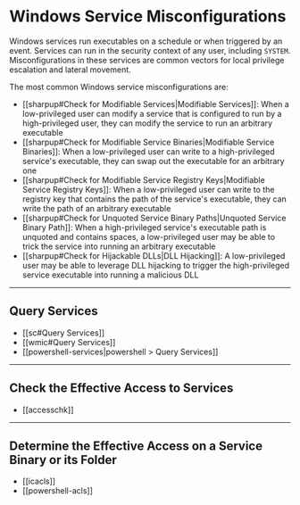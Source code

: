 # Windows Service Misconfigurations

Windows services run executables on a schedule or when triggered by an event. Services can run in the security context of any user, including `SYSTEM`. Misconfigurations in these services are common vectors for local privilege escalation and lateral movement.

The most common Windows service misconfigurations are:

- [[sharpup#Check for Modifiable Services|Modifiable Services]]: When a low-privileged user can modify a service that is configured to run by a high-privileged user, they can modify the service to run an arbitrary executable
- [[sharpup#Check for Modifiable Service Binaries|Modifiable Service Binaries]]: When a low-privileged user can write to a high-privileged service's executable, they can swap out the executable for an arbitrary one
- [[sharpup#Check for Modifiable Service Registry Keys|Modifiable Service Registry Keys]]: When a low-privileged user can write to the registry key that contains the path of the service's executable, they can write the path of an arbitrary executable
- [[sharpup#Check for Unquoted Service Binary Paths|Unquoted Service Binary Path]]: When a high-privileged service's executable path is unquoted and contains spaces, a low-privileged user may be able to trick the service into running an arbitrary executable
- [[sharpup#Check for Hijackable DLLs|DLL Hijacking]]: A low-privileged user may be able to leverage DLL hijacking to trigger the high-privileged service executable into running a malicious DLL

---

## Query Services

- [[sc#Query Services]]
- [[wmic#Query Services]]
- [[powershell-services|powershell > Query Services]]

---

## Check the Effective Access to Services

- [[accesschk]]

---

## Determine the Effective Access on a Service Binary or its Folder

- [[icacls]]
- [[powershell-acls]]
